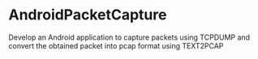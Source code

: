 # AndroidPacketCapture
Develop an Android application to capture packets using TCPDUMP and convert the obtained packet into pcap format using TEXT2PCAP
